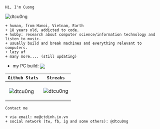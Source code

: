 ```Hi, I'm Cuong```
<p align="left"> <img src="https://komarev.com/ghpvc/?username=dtcu0ng" alt="dtcu0ng" /> </p>

```
+ human, from Hanoi, Vietnam, Earth
+ 18 years old, addicted to code.
+ hobby: research about computer science/information technology and listen to music.
+ usually build and break machines and everything relevant to computers.
+ lazy af
+ many more.... (still updating)
```

+ my PC build:
<a href="https://valid.x86.fr/tqzxhg"><img align="center" src="https://valid.x86.fr/cache/banner/tqzxhg-6.png" /></a>





| ```Github Stats```  | ```Streaks``` |
| ------------- | ------------- |
| <p>&nbsp;<img align="center" src="https://github-readme-stats.vercel.app/api?username=dtcu0ng&show_icons=true&locale=en" alt="dtcu0ng" /></p>  | <p><img align="center" src="https://github-readme-streak-stats.herokuapp.com/?user=dtcu0ng&" alt="dtcu0ng" /></p>  |

```Contact me```

```
+ via email: me@ctdinh.io.vn
+ social network (tw, fb, ig and some others): @dtcu0ng
```
